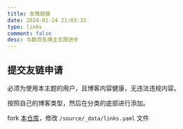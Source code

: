 ```yaml
---
title: 友情链接
date: 2024-01-24 21:03:33
type: links
comment: false
desc: 与数百名博主无限进步
---
```


## 提交友链申请

必须为使用本主题的用户，且博客内容健康，无违法违规内容。

按照自己的博客类型，然后在分类的底部进行添加。

fork [本仓库](https://github.com/wleelw/solitude.wzsco.top)，修改  `/source/_data/links.yaml`  文件